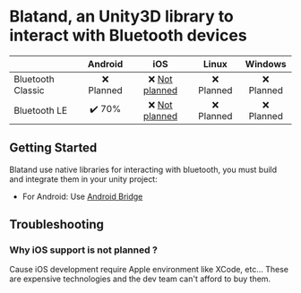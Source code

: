 # Blatand, an Unity3D library to interact with Bluetooth devices

|                   | Android                | iOS                                                | Linux       | Windows     |
| ----------------- | :--------------------: | :------------------------------------------------: | :---------: | :---------: |
| Bluetooth Classic | :x: Planned            | :x: [Not planned](#why-ios-support-is-not-planned-) | :x: Planned | :x: Planned |
| Bluetooth LE      | :heavy_check_mark: 70% | :x: [Not planned](#why-ios-support-is-not-planned-) | :x: Planned | :x: Planned |

## Getting Started

Blatand use native libraries for interacting with bluetooth, you must build and integrate them in your unity project:
 - For Android: Use [Android Bridge](https://github.com/blatand-unity/blatand-android-bridge)

## Troubleshooting

### Why iOS support is not planned ?

Cause iOS development require Apple environment like XCode, etc... These are expensive technologies and the dev team can't afford to buy them.

